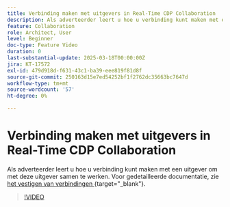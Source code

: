 ```yaml
---
title: Verbinding maken met uitgevers in Real-Time CDP Collaboration
description: Als adverteerder leert u hoe u verbinding kunt maken met een uitgever om met deze uitgever samen te werken.
feature: Collaboration
role: Architect, User
level: Beginner
doc-type: Feature Video
duration: 0
last-substantial-update: 2025-03-18T00:00:00Z
jira: KT-17572
exl-id: 479d918d-f631-43c1-ba39-eee819f81d8f
source-git-commit: 250163d15e7ed54252bf1f2762dc35663bc7647d
workflow-type: tm+mt
source-wordcount: '57'
ht-degree: 0%

---
```


# Verbinding maken met uitgevers in Real-Time CDP Collaboration

Als adverteerder leert u hoe u verbinding kunt maken met een uitgever om met deze uitgever samen te werken. Voor gedetailleerde documentatie, zie [ het vestigen van verbindingen ](https://experienceleague.adobe.com/en/docs/real-time-cdp-collaboration/using/connect/establishing-connections){target="_blank"}.

>[!VIDEO](https://video.tv.adobe.com/v/3452218/?learn=on&enablevpops)
